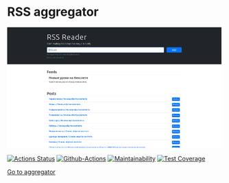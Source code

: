 # RSS aggregator

[![rss-aggregator](https://github.com/alex-ismailov/git-imgs/blob/master/rss-agg-filled2-500x281.png)](https://github.com/alex-ismailov/frontend-project-lvl3)

[![Actions Status](https://github.com/alex-ismailov/frontend-project-lvl3/workflows/hexlet-check/badge.svg)](https://github.com/alex-ismailov/frontend-project-lvl3/actions)
[![Github-Actions](https://github.com/alex-ismailov/frontend-project-lvl3/workflows/Node%20CI/badge.svg)](https://github.com/alex-ismailov/frontend-project-lvl3/actions)
[![Maintainability](https://api.codeclimate.com/v1/badges/0fc68b512a3181fca11a/maintainability)](https://codeclimate.com/github/alex-ismailov/frontend-project-lvl3/maintainability)
[![Test Coverage](https://api.codeclimate.com/v1/badges/0fc68b512a3181fca11a/test_coverage)](https://codeclimate.com/github/alex-ismailov/frontend-project-lvl3/test_coverage)

[Go to aggregator](https://frontend-project-lvl3-ashen.vercel.app)
